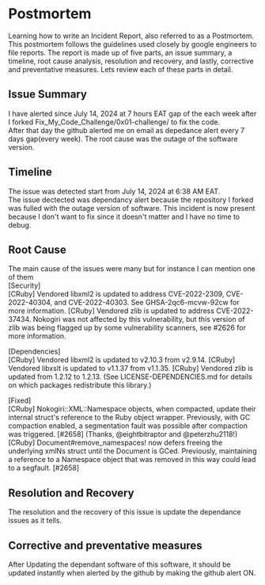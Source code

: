 # Postmortem
Learning how to write an Incident Report, also referred to as a Postmortem. This postmortem follows the guidelines used closely by google engineers to file reports. The report is made up of five parts, an issue summary, a timeline, root cause analysis, resolution and recovery, and lastly, corrective and preventative measures. Lets review each of these parts in detail.

## Issue Summary
I have alerted since July 14, 2024 at 7 hours EAT gap of the each week after I forked Fix_My_Code_Challenge/0x01-challenge/ to fix the code.<br>
After that day the github alerted me on email as depedance alert every 7 days gap(every week). The root cause was the outage of the software version.
## Timeline
The issue was detected start from July 14, 2024 at 6:38 AM EAT. <br>
The issue dectected was dependancy alert because the repository I forked was fulled with the outage version of software. This incident is now present because I don't want to fix since it doesn't matter and I have no time to debug.
## Root Cause
The main cause of the issues were many but for instance I can mention one of them <br>
[Security]<br>
[CRuby] Vendored libxml2 is updated to address CVE-2022-2309, CVE-2022-40304, and CVE-2022-40303. See GHSA-2qc6-mcvw-92cw for more information.
[CRuby] Vendored zlib is updated to address CVE-2022-37434. Nokogiri was not affected by this vulnerability, but this version of zlib was being flagged up by some vulnerability scanners, see #2626 for more information.<br>

[Dependencies]<br>
[CRuby] Vendored libxml2 is updated to v2.10.3 from v2.9.14.
[CRuby] Vendored libxslt is updated to v1.1.37 from v1.1.35.
[CRuby] Vendored zlib is updated from 1.2.12 to 1.2.13. (See LICENSE-DEPENDENCIES.md for details on which packages redistribute this library.)

[Fixed] <br>
[CRuby] Nokogiri::XML::Namespace objects, when compacted, update their internal struct's reference to the Ruby object wrapper. Previously, with GC compaction enabled, a segmentation fault was possible after compaction was triggered. [#2658] (Thanks, @​eightbitraptor and @​peterzhu2118!)
[CRuby] Document#remove_namespaces! now defers freeing the underlying xmlNs struct until the Document is GCed. Previously, maintaining a reference to a Namespace object that was removed in this way could lead to a segfault. [#2658] <br>

## Resolution and Recovery
The resolution and the recovery of this issue is update the dependance issues as it tells.
## Corrective and preventative measures
After Updating the dependant software of this software, it should be updated instantly when alerted by the github by making the github alert ON.
